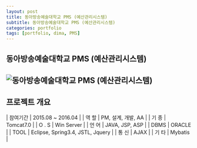 ```yaml
---
layout: post
title: 동아방송예술대학교 PMS (예산관리시스템)
subtitle: 동아방송예술대학교 PMS (예산관리시스템)
categories: portfolio
tags: [portfolio, dima, PMS]
---
```

## 동아방송예술대학교 PMS (예산관리시스템)
![동아방송예술대학교 PMS (예산관리시스템)]()  
-

## 프로젝트 개요

| 참여기간 | 2015.08 ~ 2016.04 |
| 역 할 | PM, 설계, 개발, AA |
| 기 종 | Tomcat7.0 |
| O . S | Win Server |
| 언 어 | JAVA, JSP, ASP |
| DBMS | ORACLE |
| TOOL | Eclipse, Spring3.4, JSTL, Jquery |
| 통 신 | AJAX |
| 기 타 | Mybatis |
